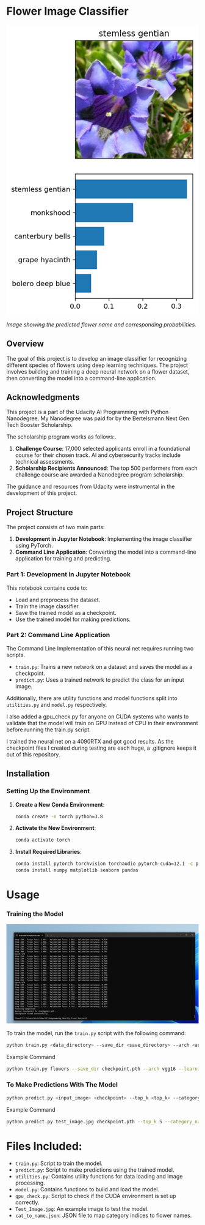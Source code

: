 # Flower Image Classifier

![Example Image](Example.png)

*Image showing the predicted flower name and corresponding probabilities.*

## Overview

The goal of this project is to develop an image classifier for recognizing different species of flowers using deep learning techniques. The project involves building and training a deep neural network on a flower dataset, then converting the model into a command-line application.

## Acknowledgments

This project is a part of the Udacity AI Programming with Python Nanodegree.  My Nanodegree was paid for by the Bertelsmann Next Gen Tech Booster Scholarship. 

The scholarship program works as follows:.
1. **Challenge Course**: 17,000 selected applicants enroll in a foundational course for their chosen track. AI and cybersecurity tracks include technical assessments.
2. **Scholarship Recipients Announced**: The top 500 performers from each challenge course are awarded a Nanodegree program scholarship.

The guidance and resources from Udacity were instrumental in the development of this project.

## Project Structure

The project consists of two main parts:
1. **Development in Jupyter Notebook**: Implementing the image classifier using PyTorch.
2. **Command Line Application**: Converting the model into a command-line application for training and predicting.

### Part 1: Development in Jupyter Notebook

This notebook contains code to:
- Load and preprocess the dataset.
- Train the image classifier.
- Save the trained model as a checkpoint.
- Use the trained model for making predictions.

### Part 2: Command Line Application

The Command Line Implementation of this neural net requires running two scripts.
- `train.py`: Trains a new network on a dataset and saves the model as a checkpoint.
- `predict.py`: Uses a trained network to predict the class for an input image.

Additionally, there are utility functions and model functions split into `utilities.py` and `model.py` respectively.

I also added a gpu_check.py for anyone on CUDA systems who wants to validate that the model will train on GPU instead of CPU in their environment before running the train.py script.

I trained the neural net on a 4090RTX and got good results.  As the checkpoint files I created during testing are each huge, a .gitignore keeps it out of this repository.

## Installation

### Setting Up the Environment

1. **Create a New Conda Environment**:
    ```sh
    conda create -n torch python=3.8
    ```

2. **Activate the New Environment**:
    ```sh
    conda activate torch
    ```

3. **Install Required Libraries**:
    ```sh
    conda install pytorch torchvision torchaudio pytorch-cuda=12.1 -c pytorch -c nvidia
    conda install numpy matplotlib seaborn pandas
    ```

# Usage


### Training the Model

![Training Screenshot](Training.png)

To train the model, run the `train.py` script with the following command:
```sh
python train.py <data_directory> --save_dir <save_directory> --arch <architecture> --learning_rate <learning_rate> --hidden_units <hidden_units> --epochs <epochs> --gpu
```

Example Command

```sh
python train.py flowers --save_dir checkpoint.pth --arch vgg16 --learning_rate 0.001 --hidden_units 512 --epochs 5 --gpu
```

### To Make Predictions With The Model
```sh
python predict.py <input_image> <checkpoint> --top_k <top_k> --category_names <category_names> --gpu
```

Example Command

```sh
python predict.py test_image.jpg checkpoint.pth --top_k 5 --category_names cat_to_name.json --gpu
```

# Files Included:
- `train.py`: Script to train the model.
- `predict.py`: Script to make predictions using the trained model.
- `utilities.py`: Contains utility functions for data loading and image processing.
- `model.py`: Contains functions to build and load the model.
- `gpu_check.py`: Script to check if the CUDA environment is set up correctly.
- `Test_Image.jpg`: An example image to test the model.
- `cat_to_name.json`: JSON file to map category indices to flower names.
